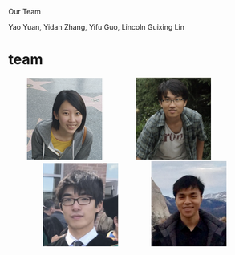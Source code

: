 Our Team

Yao Yuan, Yidan Zhang, Yifu Guo, Lincoln Guixing Lin


# team

<p align="center">
  <img src="images/yidanzhang.png" width="150"/>
  &nbsp &nbsp &nbsp &nbsp &nbsp &nbsp &nbsp &nbsp
  <img src="images/yifuguo.png" width="150"/>
  &nbsp &nbsp &nbsp &nbsp &nbsp &nbsp &nbsp &nbsp
  <img src="images/yaoyuan.png" width="150"/>
  &nbsp &nbsp &nbsp &nbsp &nbsp &nbsp &nbsp &nbsp
  <img src="images/guixinglin.png" width="150"/>
</p>
